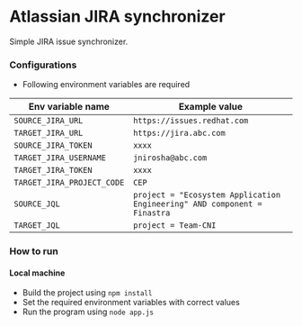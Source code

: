# Atlassian JIRA synchronizer

Simple JIRA issue synchronizer. 

### Configurations

- Following environment variables are required

| Env variable name | Example value |
| --- | --- |
| `SOURCE_JIRA_URL` | `https://issues.redhat.com` |
| `TARGET_JIRA_URL` | `https://jira.abc.com` |
| `SOURCE_JIRA_TOKEN` | `xxxx` |
| `TARGET_JIRA_USERNAME` | `jnirosha@abc.com` |
| `TARGET_JIRA_TOKEN` | `xxxx` |
| `TARGET_JIRA_PROJECT_CODE` | `CEP` |
| `SOURCE_JQL` | `project = "Ecosystem Application Engineering" AND component = Finastra` |
| `TARGET_JQL` | `project = Team-CNI` |

### How to run

#### Local machine

- Build the project using `npm install`
- Set the required environment variables with correct values
- Run the program using `node app.js`
